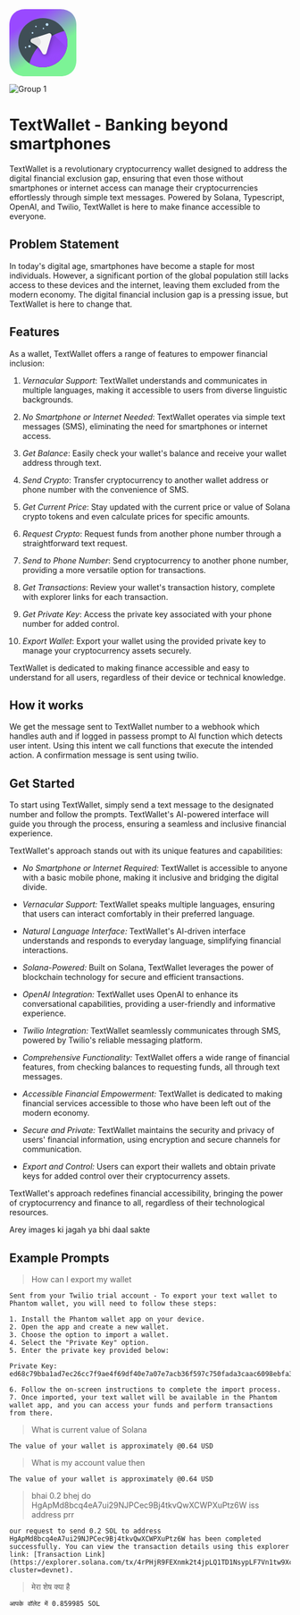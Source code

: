 <svg width="120" height="120" viewBox="0 0 120 120" fill="none" xmlns="http://www.w3.org/2000/svg">
<path fill-rule="evenodd" clip-rule="evenodd" d="M91.4062 0C108.75 0 120 11.25 120 28.5938V91.4062C120 108.75 108.75 120 91.4062 120H28.5938C11.25 120 0 108.75 0 91.4062V28.5938C0 11.25 11.25 0 28.5938 0H91.4062Z" fill="url(#paint0_linear_1_63)"/>
<path fill-rule="evenodd" clip-rule="evenodd" d="M60 104C84.3005 104 104 84.3005 104 60C104 35.6995 84.3005 16 60 16C35.6995 16 16 35.6995 16 60C16 84.3005 35.6995 104 60 104Z" fill="#3F4E56"/>
<mask id="mask0_1_63" style="mask-type:alpha" maskUnits="userSpaceOnUse" x="16" y="16" width="88" height="88">
<path fill-rule="evenodd" clip-rule="evenodd" d="M60 104C84.3005 104 104 84.3005 104 60C104 35.6995 84.3005 16 60 16C35.6995 16 16 35.6995 16 60C16 84.3005 35.6995 104 60 104Z" fill="white"/>
</mask>
<g mask="url(#mask0_1_63)">
<path fill-rule="evenodd" clip-rule="evenodd" d="M37.3014 103.026C36.1999 100.992 35.7739 98.6726 36.3523 96.4328C39.2314 85.2841 52.0602 50.3349 101.519 38.2508C148.173 26.8519 109.396 76.8743 90.9007 98.5493C85.5846 104.779 77.8039 108.21 69.6149 108.333L46.9441 108.673C42.9292 108.733 39.2134 106.557 37.3014 103.026V103.026Z" fill="#9949FF"/>
<path fill-rule="evenodd" clip-rule="evenodd" d="M74.7406 41.9887C75.098 41.8642 75.495 41.9521 75.7664 42.2158L98.8748 64.6667C106.831 72.3966 106.873 85.1582 98.9668 92.9397V92.9397C91.2719 100.514 78.9241 100.514 71.2285 92.9411L35.0537 57.3424C34.5255 56.8226 34.7263 55.929 35.4261 55.6853L74.7406 41.9887Z" fill="url(#paint1_linear_1_63)"/>
</g>
<g filter="url(#filter0_d_1_63)">
<path fill-rule="evenodd" clip-rule="evenodd" d="M40.1738 60.1157C37.0901 58.4309 37.5215 53.8737 40.8666 52.7976L70.3273 43.3201C73.388 42.3355 76.3008 45.1814 75.3875 48.2642L66.5161 78.2094C65.517 81.582 60.9645 82.1157 59.2124 79.0657L56.2664 73.9374C53.5127 69.1438 49.488 65.2043 44.6365 62.5538L40.1738 60.1157Z" fill="#F5F5F5"/>
<mask id="mask1_1_63" style="mask-type:alpha" maskUnits="userSpaceOnUse" x="38" y="43" width="38" height="39">
<path fill-rule="evenodd" clip-rule="evenodd" d="M40.1738 60.1157C37.0901 58.4309 37.5215 53.8737 40.8666 52.7976L70.3273 43.3201C73.388 42.3355 76.3008 45.1814 75.3875 48.2642L66.5161 78.2094C65.517 81.582 60.9645 82.1157 59.2124 79.0657L56.2664 73.9374C53.5127 69.1438 49.488 65.2043 44.6365 62.5538L40.1738 60.1157Z" fill="white"/>
</mask>
<g mask="url(#mask1_1_63)">
<path fill-rule="evenodd" clip-rule="evenodd" d="M42.1357 66.2107C45.7353 68.5893 50.5115 68.1075 53.5635 65.0579V65.0579C60.3879 58.2389 53.2792 46.8885 44.1651 50.0517V50.0517C37.0572 52.5187 35.8586 62.0628 42.1357 66.2107V66.2107Z" fill="#E1E1E1"/>
</g>
</g>
<path fill-rule="evenodd" clip-rule="evenodd" d="M67.5 30C68.8807 30 70 28.8807 70 27.5C70 26.1193 68.8807 25 67.5 25C66.1193 25 65 26.1193 65 27.5C65 28.8807 66.1193 30 67.5 30ZM35.974 68.4986C37.0786 68.4986 37.974 67.6032 37.974 66.4986C37.974 65.3941 37.0786 64.4986 35.974 64.4986C34.8694 64.4986 33.974 65.3941 33.974 66.4986C33.974 67.6032 34.8694 68.4986 35.974 68.4986ZM61.007 35.7286C61.6973 35.7286 62.257 35.1689 62.257 34.4786C62.257 33.7882 61.6973 33.2286 61.007 33.2286C60.3166 33.2286 59.757 33.7882 59.757 34.4786C59.757 35.1689 60.3166 35.7286 61.007 35.7286ZM29.0408 69.8464C29.7311 69.8464 30.2908 69.2868 30.2908 68.5964C30.2908 67.9061 29.7311 67.3464 29.0408 67.3464C28.3504 67.3464 27.7908 67.9061 27.7908 68.5964C27.7908 69.2868 28.3504 69.8464 29.0408 69.8464ZM47.545 32.2961C48.2354 32.2961 48.795 31.7365 48.795 31.0461C48.795 30.3558 48.2354 29.7961 47.545 29.7961C46.8547 29.7961 46.295 30.3558 46.295 31.0461C46.295 31.7365 46.8547 32.2961 47.545 32.2961ZM41.5 44C42.3284 44 43 43.3284 43 42.5C43 41.6716 42.3284 41 41.5 41C40.6716 41 40 41.6716 40 42.5C40 43.3284 40.6716 44 41.5 44Z" fill="#BEE0FB"/>
<defs>
<filter id="filter0_d_1_63" x="33.091" y="39.1219" width="49.4668" height="49.9522" filterUnits="userSpaceOnUse" color-interpolation-filters="sRGB">
<feFlood flood-opacity="0" result="BackgroundImageFix"/>
<feColorMatrix in="SourceAlpha" type="matrix" values="0 0 0 0 0 0 0 0 0 0 0 0 0 0 0 0 0 0 127 0" result="hardAlpha"/>
<feOffset dx="1" dy="2"/>
<feGaussianBlur stdDeviation="3"/>
<feColorMatrix type="matrix" values="0 0 0 0 0 0 0 0 0 0 0 0 0 0 0 0 0 0 0.25 0"/>
<feBlend mode="normal" in2="BackgroundImageFix" result="effect1_dropShadow_1_63"/>
<feBlend mode="normal" in="SourceGraphic" in2="effect1_dropShadow_1_63" result="shape"/>
</filter>
<linearGradient id="paint0_linear_1_63" x1="28" y1="26" x2="66.4391" y2="86.3989" gradientUnits="userSpaceOnUse">
<stop stop-color="#9949FF"/>
<stop offset="0.895833" stop-color="#7CF396"/>
<stop offset="0.9999" stop-color="#7CF396"/>
<stop offset="1" stop-color="#7CF396"/>
</linearGradient>
<linearGradient id="paint1_linear_1_63" x1="43.5242" y1="60.134" x2="50.6287" y2="88.8809" gradientUnits="userSpaceOnUse">
<stop stop-opacity="0.1"/>
<stop offset="1" stop-opacity="0.01"/>
</linearGradient>
</defs>
</svg>

![Group 1](https://github.com/pratham-bhatnagar/TextCash/assets/84272138/42e32166-b7ba-4ff1-a333-1ba696862f31)


# TextWallet - Banking beyond smartphones

TextWallet is a revolutionary cryptocurrency wallet designed to address the digital financial exclusion gap, ensuring that even those without smartphones or internet access can manage their cryptocurrencies effortlessly through simple text messages. Powered by Solana, Typescript, OpenAI, and Twilio, TextWallet is here to make finance accessible to everyone.

## Problem Statement

In today's digital age, smartphones have become a staple for most individuals. However, a significant portion of the global population still lacks access to these devices and the internet, leaving them excluded from the modern economy. The digital financial inclusion gap is a pressing issue, but TextWallet is here to change that.

## Features

As a wallet, TextWallet offers a range of features to empower financial inclusion:

1. *Vernacular Support*: TextWallet understands and communicates in multiple languages, making it accessible to users from diverse linguistic backgrounds.

2. *No Smartphone or Internet Needed*: TextWallet operates via simple text messages (SMS), eliminating the need for smartphones or internet access.

3. *Get Balance*: Easily check your wallet's balance and receive your wallet address through text.

4. *Send Crypto*: Transfer cryptocurrency to another wallet address or phone number with the convenience of SMS.

5. *Get Current Price*: Stay updated with the current price or value of Solana crypto tokens and even calculate prices for specific amounts.

6. *Request Crypto*: Request funds from another phone number through a straightforward text request.

7. *Send to Phone Number*: Send cryptocurrency to another phone number, providing a more versatile option for transactions.

8. *Get Transactions*: Review your wallet's transaction history, complete with explorer links for each transaction.

9. *Get Private Key*: Access the private key associated with your phone number for added control.

10. *Export Wallet*: Export your wallet using the provided private key to manage your cryptocurrency assets securely.

TextWallet is dedicated to making finance accessible and easy to understand for all users, regardless of their device or technical knowledge.

## How it works
We get the message sent to TextWallet number to a webhook which handles auth and if logged in passess prompt to AI function which detects user intent. Using this intent we call functions that execute the intended action. A confirmation message is sent using twilio.

## Get Started

To start using TextWallet, simply send a text message to the designated number and follow the prompts. TextWallet's AI-powered interface will guide you through the process, ensuring a seamless and inclusive financial experience.

TextWallet's approach stands out with its unique features and capabilities:

- *No Smartphone or Internet Required:* TextWallet is accessible to anyone with a basic mobile phone, making it inclusive and bridging the digital divide.

- *Vernacular Support:* TextWallet speaks multiple languages, ensuring that users can interact comfortably in their preferred language.

- *Natural Language Interface:* TextWallet's AI-driven interface understands and responds to everyday language, simplifying financial interactions.

- *Solana-Powered:* Built on Solana, TextWallet leverages the power of blockchain technology for secure and efficient transactions.

- *OpenAI Integration:* TextWallet uses OpenAI to enhance its conversational capabilities, providing a user-friendly and informative experience.

- *Twilio Integration:* TextWallet seamlessly communicates through SMS, powered by Twilio's reliable messaging platform.

- *Comprehensive Functionality:* TextWallet offers a wide range of financial features, from checking balances to requesting funds, all through text messages.

- *Accessible Financial Empowerment:* TextWallet is dedicated to making financial services accessible to those who have been left out of the modern economy.

- *Secure and Private:* TextWallet maintains the security and privacy of users' financial information, using encryption and secure channels for communication.

- *Export and Control:* Users can export their wallets and obtain private keys for added control over their cryptocurrency assets.

TextWallet's approach redefines financial accessibility, bringing the power of cryptocurrency and finance to all, regardless of their technological resources.

Arey images ki jagah ya bhi daal sakte

## Example Prompts
> How can I export my wallet

```
Sent from your Twilio trial account - To export your text wallet to Phantom wallet, you will need to follow these steps:

1. Install the Phantom wallet app on your device.
2. Open the app and create a new wallet.
3. Choose the option to import a wallet.
4. Select the "Private Key" option.
5. Enter the private key provided below:

Private Key: ed68c79bba1ad7ec26cc7f9ae4f69df40e7a07e7acb36f597c750fada3caac6098ebfa31eceeb403d272cd400b644cfa715c90d9f1a98c4a749ca6980f252a0d

6. Follow the on-screen instructions to complete the import process.
7. Once imported, your text wallet will be available in the Phantom wallet app, and you can access your funds and perform transactions from there.
```

> What is current value of Solana

`The value of your wallet is approximately @0.64 USD`

>What is my account value then 

`The value of your wallet is approximately @0.64 USD`

> bhai 0.2 bhej do HgApMd8bcq4eA7ui29NJPCec9Bj4tkvQwXCWPXuPtz6W iss address prr
```
our request to send 0.2 SOL to address HgApMd8bcq4eA7ui29NJPCec9Bj4tkvQwXCWPXuPtz6W has been completed successfully. You can view the transaction details using this explorer link: [Transaction Link](https://explorer.solana.com/tx/4rPHjR9FEXnmk2t4jpLQ1TD1NsypLF7Vn1tw9XcZTzCChCT3ffHMATa3K8Wzzomjydn1Ys3UVhUX1N7MJj8edDXw?cluster=devnet).
```

> मेरा शेष क्या है

`आपके वॉलेट में 0.859985 SOL `
